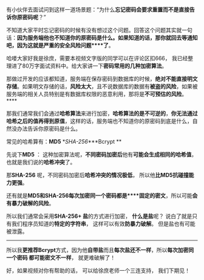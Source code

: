 有小伙伴去面试问到这样一道场景题：“为什么**忘记密码会要求重置而不是直接告诉你原密码呢**？”

不知道大家平时忘记密码的时候有没有想过这个问题。回答这个问题其实就一句话：**因为服务端他也不知道****你的原密码是什么。如果知道的话，****那你就回去等通知吧****，因为这就是严重的****安全风险问题****了**。

哈喽大家好我是徐庶，需要本视频文字版的同学可以在评论区扣666， 我已经整理进了80万字面试资料中。给大家讲一下**密码常用的几种加密算法**。

那做过开发的应该都知道，服务端在保存密码到数据库的时候，**绝对不能直接明文存储**。如果明文存储的话，**风险太大**，且不说数据库的数据有**被盗的风险**，如果被服务端的相关人员特别是有数据库权限的恶意利用，那将是**不可预估的风险**。****

那我们通常我们会通过**哈希算法**来进行加密，**哈希算法的是不可逆的**，**你无法通过哈希之后的值再得到原值**，这样的话，服务端也不知道你的原密码到底是什么，自然没办法告诉你原密码是什么。

常见的哈希算有：**MD5** \**SHA-256**\**Bcrypt **

先说下**MD5**  ： 这种加密算法呢，**不同密码加密后**他有**可能会生成相同的哈希值**，也就是我们说的**哈希冲突**了。

那**SHA-256** 呢，不同密码加密后**哈希冲突的情况极低**，  所以他**比MD5抗碰撞能力更强**。

还有就是**MD5和SHA-256每次加密同一个密码都是****固定的密文**，所以可能**会有暴力破解的风险**。

所以我们通常会采用**SHA-256+ 盐**的方式进行加密， **什么是盐**呢？  说白了就是只有我们程序员知道的**特定的字符串**，  这样可以有效**防暴力破解**。  但是盐也有可能被泄露。

****

所以我**更推荐Bcrypt**方式，因为他**自带盐**而且**每次盐还不一样**，所以**每次加密同一个密码 都可能密文不一样**， 就更难破解了！

好，如果视频对你有帮助的话， 可以给徐庶老师一个三连支持， 我们下期见！
